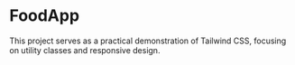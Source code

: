# FoodApp
This project serves as a practical demonstration of Tailwind CSS, focusing on utility classes and responsive design.
